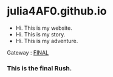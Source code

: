 # julia4AF0.github.io

- Hi. This is my website.
- Hi. This is my story.
- Hi. This is my adventure.

Gateway : [FINAL](https://i.postimg.cc/QMDkPQYx/FINAL.png)

### This is the final Rush.

